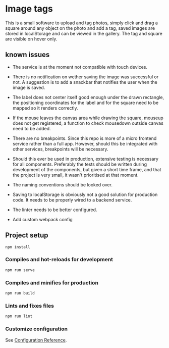 # Image tags

This is a small software to upload and tag photos, simply click and drag a square around any object on the photo and add a tag, saved images are stored in localStorage and can be viewed in the gallery. The tag and square are visible on hover only.

## known issues

- The service is at the moment not compatible with touch devices. 

- There is no notification on wether saving the image was successful or not. A suggestion is to add a snackbar that notifies the user when the image is saved.

- The label does not center itself good enough under the drawn rectangle, the positioning coordinates for the label and for the square need to be mapped so it renders correctly.

- If the mouse leaves the canvas area while drawing the square, mouseup does not get registered, a function to check mousedown outside canvas need to be added.

- There are no breakpoints. Since this repo is more of a micro frontend service rather than a full app. However, should this be integrated with other services, breakpoints will be necessary.

- Should this ever be used in production, extensive testing is necessary for all components. Preferably the tests should be written during development of the components, but given a short time frame, and that the project is very small, it wasn't prioritised at that moment.

- The naming conventions should be looked over.

- Saving to localStorage is obviously not a good solution for production code. It needs to be properly wired to a backend service.

- The linter needs to be better configured.

- Add custom webpack config

## Project setup

```
npm install
```

### Compiles and hot-reloads for development

```
npm run serve
```

### Compiles and minifies for production

```
npm run build
```

### Lints and fixes files

```
npm run lint
```

### Customize configuration

See [Configuration Reference](https://cli.vuejs.org/config/).
